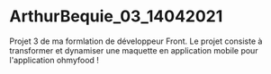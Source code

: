 # ArthurBequie_03_14042021
Projet 3 de ma formlation de développeur Front. Le projet consiste à transformer et dynamiser une maquette en application mobile pour l'application ohmyfood !
